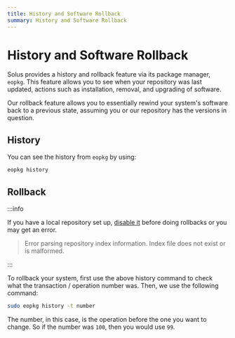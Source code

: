 ```yaml
---
title: History and Software Rollback
summary: History and Software Rollback
---
```


# History and Software Rollback

Solus provides a history and rollback feature via its package manager, `eopkg`. This feature allows you to see when your repository was last updated, actions such as installation, removal, and upgrading of software.

Our rollback feature allows you to essentially rewind your system's software back to a previous state, assuming you or our repository has the versions in question.

## History

You can see the history from `eopkg` by using:

```bash
eopkg history
```

## Rollback

:::info

If you have a local repository set up, [disable it](https://help.getsol.us/docs/packaging/advanced-config/local-repository#disabling-the-local-solbuild-repository-in-eopkg) before doing rollbacks or you may get an error.

> Error parsing repository index information. Index file does not exist or is malformed.

:::

To rollback your system, first use the above history command to check what the transaction / operation number was. Then, we use the following command:

```bash
sudo eopkg history -t number
```

The number, in this case, is the operation before the one you want to change. So if the number was `100`, then you would use `99`.
